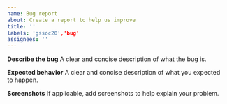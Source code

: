 ```yaml
---
name: Bug report
about: Create a report to help us improve
title: ''
labels: 'gssoc20','bug'
assignees: ''
---
```


**Describe the bug**
A clear and concise description of what the bug is.

**Expected behavior**
A clear and concise description of what you expected to happen.

**Screenshots**
If applicable, add screenshots to help explain your problem.

